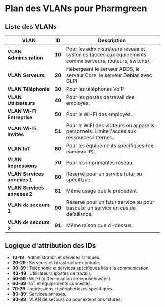 # Plan des VLANs pour Pharmgreen

## Liste des VLANs

| **VLAN**                 | **ID** | **Description**                                                                                                                                          |
|--------------------------|--------|----------------------------------------------------------------------------------------------------------------------------------------------------------|
| **VLAN Administration**  | **10** | Pour les administrateurs réseau et systèmes (accès aux équipements comme serveurs, routeurs, switchs).                                                  |
| **VLAN Serveurs**        | **20** | Hébergeant le serveur ADDS, le serveur Core, le serveur Debian avec  GLPI.                                                                               |
| **VLAN Téléphonie**      | **30** | Pour les téléphones VoIP                                                                    |
| **VLAN Utilisateurs**    | **40** | Pour les postes de travail des employés.                                                                                                                |
| **VLAN Wi-Fi Entreprise**| **50** | Pour le  Wi-Fi des employés.                                                                                                                      |
| **VLAN Wi-Fi Invités**   | **51** | Pour le WIFI des visiteurs ou appareils personnels. Limite l'accès aux ressources internes.                                                           |
| **VLAN IoT**             | **60** | Pour les équipements spécifiques  (ex. caméras IP).                                                                   |
| **VLAN Impressions**     | **70** | Pour les imprimantes réseau.                                                                                                                            |
| **VLAN Services annexes 1** | **80** | Réservé pour un service futur ou spécifique.                                                                                                           |
| **VLAN Services annexes 2** | **81** | Même usage que le précédent                                                                           |
| **VLAN de secours 1**    | **90** | Réserve pour un futur service ou pour basculer un service en cas de défaillance.                                                                        |
| **VLAN de secours 2**    | **91** | Même raison que ci-dessus.                                                                                                                              |

## Logique d'attribution des IDs

- **10-19** : Administration et services critiques.
- **20-29** : Serveurs et infrastructure centrale.
- **30-39** : Téléphonie et services spécifiques liés à la communication.
- **40-49** : Utilisateurs (postes de travail).
- **50-59** : Wi-Fi (différenciation entreprise/invités).
- **60-69** : IoT et équipements connectés.
- **70-79** : Impressions et périphériques spécifiques.
- **80-89** : Services annexes.
- **90-99** : VLAN de secours ou pour extensions futures.